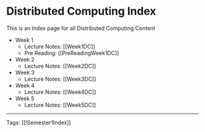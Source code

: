 # Distributed Computing Index

This is an Index page for all Distributed Computing Content

- Week 1
	- Lecture Notes: [[Week1DC]]
	- Pre Reading: [[PreReadingWeek1DC]]
- Week 2
	- Lecture Notes: [[Week2DC]]
- Week 3
	- Lecture Notes: [[Week3DC]]
- Week 4
	- Lecture Notes: [[Week4DC]]
- Week 5
	- Lecture Notes: [[Week5DC]]

---
Tags: [[!Semester1Index]]